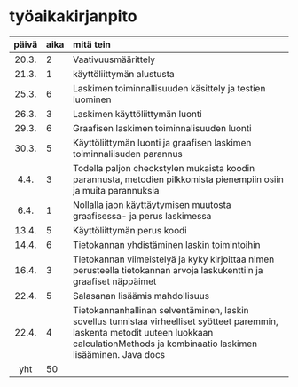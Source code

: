 
# työaikakirjanpito
| päivä | aika | mitä tein  |
| :----:|:-----| :-----|
| 20.3. | 2    | Vaativuusmäärittely|
| 21.3. | 1    | käyttöliittymän alustusta |
| 25.3. | 6    | Laskimen toiminnallisuuden käsittely ja testien luominen |
| 26.3. | 3    | Laskimen käyttöliittymän luonti |
| 29.3. | 6    | Graafisen laskimen toiminnalisuuden luonti |
| 30.3. | 5    | Käyttöliittymän luonti ja graafisen laskimen toiminnaliisuden parannus|
| 4.4.  | 3    | Todella paljon checkstylen mukaista koodin parannusta, metodien pilkkomista pienempiin osiin ja muita parannuksia|
| 6.4.  | 1    | Nollalla jaon käyttäytymisen muutosta graafisessa- ja perus laskimessa|
| 13.4. | 5    | Käyttöliittymän perus koodi
| 14.4. | 6    | Tietokannan yhdistäminen laskin toimintoihin
| 16.4. | 3    | Tietokannan viimeistelyä ja kyky kirjoittaa nimen perusteella tietokannan arvoja laskukenttiin ja graafiset näppäimet
| 22.4. | 5    | Salasanan lisäämis mahdollisuus
| 22.4. | 4    | Tietokannanhallinan selventäminen, laskin sovellus tunnistaa virheelliset syötteet paremmin, laskenta metodit uuteen luokkaan calculationMethods ja kombinaatio laskimen lisääminen. Java docs
| yht   | 50   |

